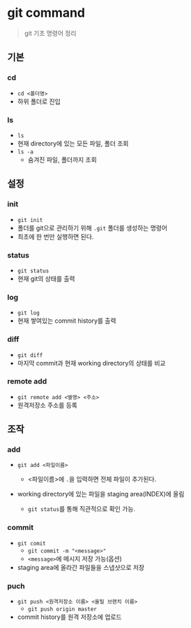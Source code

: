 # git command

> git 기초 명령어 정리



## 기본

### cd

* `cd <폴더명>`
* 하위 폴더로 진입



### ls

* `ls`
* 현재 directory에 있는 모든 파일, 폴더 조회
* `ls -a`
  * 숨겨진 파일, 폴더까지 조회



## 설정

### init

* `git init`
* 폴더를 git으로 관리하기 위해 `.git` 폴더를 생성하는 명령어
* 최초에 한 번만 실행하면 된다.



### status

* `git status`
* 현재 git의 상태를 출력



### log

* `git log`
* 현재 쌓여있는 commit history를 출력



### diff

* `git diff`
* 마지막 commit과 현재 working directory의 상태를 비교



### remote add

* `git remote add <별명> <주소>`
* 원격저장소 주소를 등록



## 조작

### add

* `git add <파일이름>`
  * <파일이름>에 `.`을 입력하면 전체 파일이 추가된다.

* working directory에 있는 파일을 staging area(INDEX)에 올림
  * `git status`를 통해 직관적으로 확인 가능.



### commit

* `git comit`
  * `git commit -m "<message>"`
  * `<message>`에 메시지 저장 가능(옵션)
* staging area에 올라간 파일들을 스냅샷으로 저장



### puch

* `git push <원격저장소 이름> <올릴 브랜치 이름>`
  * `git push origin master`
* commit history를 원격 저장소에 업로드